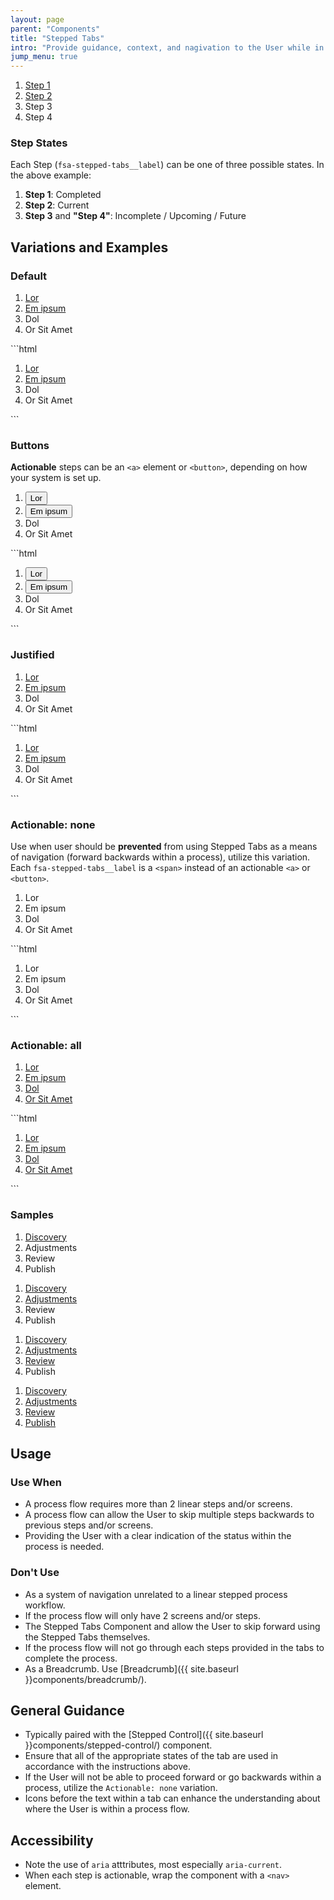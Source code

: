 ```yaml
---
layout: page
parent: "Components"
title: "Stepped Tabs"
intro: "Provide guidance, context, and nagivation to the User while in a stepped process workflow, typically paired with a <a href=\"../stepped-control/\">Stepped Control</a> component."
jump_menu: true
---
```


<div class="ds-preview">
  <nav aria-label="Breadcrumbs">
    <div class="fsa-stepped-tabs">
      <div class="fsa-stepped-tabs__bd">
        <ol class="fsa-stepped-tabs__list">
          <li class="fsa-stepped-tabs__item">
            <a class="fsa-stepped-tabs__label fsa-stepped-tabs__label--complete" href="link.html">
              <span class="fsa-stepped-tabs__text">Step 1</span>
            </a>
          </li>
          <li class="fsa-stepped-tabs__item">
            <a class="fsa-stepped-tabs__label fsa-stepped-tabs__label--active" href="link.html" aria-current="true">
              <span class="fsa-stepped-tabs__text">Step 2</span>
            </a>
          </li>
          <li class="fsa-stepped-tabs__item">
            <span class="fsa-stepped-tabs__label fsa-stepped-tabs__label--incomplete">
              <span class="fsa-stepped-tabs__text">Step 3</span>
            </span>
          </li>
          <li class="fsa-stepped-tabs__item">
            <span class="fsa-stepped-tabs__label fsa-stepped-tabs__label--incomplete">
              <span class="fsa-stepped-tabs__text">Step 4</span>
            </span>
          </li>
        </ol>
      </div>
    </div>
  </nav>
</div>

### Step States

Each Step (`fsa-stepped-tabs__label`) can be one of three possible states. In the above example:

1. **Step 1**: Completed
1. **Step 2**: Current
1. **Step 3** and **"Step 4"**: Incomplete / Upcoming / Future

## Variations and Examples

### Default

<div class="ds-preview">
  <nav aria-label="Breadcrumbs">
    <div class="fsa-stepped-tabs">
      <div class="fsa-stepped-tabs__bd">
        <ol class="fsa-stepped-tabs__list">
          <li class="fsa-stepped-tabs__item">
            <a class="fsa-stepped-tabs__label fsa-stepped-tabs__label--complete" href="link.html">
              <span class="fsa-stepped-tabs__text">Lor</span>
            </a>
          </li>
          <li class="fsa-stepped-tabs__item">
            <a class="fsa-stepped-tabs__label fsa-stepped-tabs__label--active" href="link.html" aria-current="true">
              <span class="fsa-stepped-tabs__text">Em ipsum</span>
            </a>
          </li>
          <li class="fsa-stepped-tabs__item">
            <span class="fsa-stepped-tabs__label fsa-stepped-tabs__label--incomplete">
              <span class="fsa-stepped-tabs__text">Dol</span>
            </span>
          </li>
          <li class="fsa-stepped-tabs__item">
            <span class="fsa-stepped-tabs__label fsa-stepped-tabs__label--incomplete">
              <span class="fsa-stepped-tabs__text">Or Sit Amet</span>
            </span>
          </li>
        </ol>
      </div>
    </div>
  </nav>
</div>
```html
<nav aria-label="Breadcrumbs">
  <div class="fsa-stepped-tabs">
    <div class="fsa-stepped-tabs__bd">
      <ol class="fsa-stepped-tabs__list">
        <li class="fsa-stepped-tabs__item">
          <a class="fsa-stepped-tabs__label fsa-stepped-tabs__label--complete" href="link.html">
            <span class="fsa-stepped-tabs__text">Lor</span>
          </a>
        </li>
        <li class="fsa-stepped-tabs__item">
          <a class="fsa-stepped-tabs__label fsa-stepped-tabs__label--active" href="link.html" aria-current="true">
            <span class="fsa-stepped-tabs__text">Em ipsum</span>
          </a>
        </li>
        <li class="fsa-stepped-tabs__item">
          <span class="fsa-stepped-tabs__label fsa-stepped-tabs__label--incomplete">
            <span class="fsa-stepped-tabs__text">Dol</span>
          </span>
        </li>
        <li class="fsa-stepped-tabs__item">
          <span class="fsa-stepped-tabs__label fsa-stepped-tabs__label--incomplete">
            <span class="fsa-stepped-tabs__text">Or Sit Amet</span>
          </span>
        </li>
      </ol>
    </div>
  </div>
</nav>
```

### Buttons

**Actionable** steps can be an `<a>` element or `<button>`, depending on how your system is set up.
<div class="ds-preview">
  <nav aria-label="Breadcrumbs">
    <div class="fsa-stepped-tabs">
      <div class="fsa-stepped-tabs__bd">
        <ol class="fsa-stepped-tabs__list">
          <li class="fsa-stepped-tabs__item">
            <button class="fsa-stepped-tabs__label fsa-stepped-tabs__label--complete" type="button">
              <span class="fsa-stepped-tabs__text">Lor</span>
            </button>
          </li>
          <li class="fsa-stepped-tabs__item">
            <button class="fsa-stepped-tabs__label fsa-stepped-tabs__label--active" type="button" aria-current="true">
              <span class="fsa-stepped-tabs__text">Em ipsum</span>
            </button>
          </li>
          <li class="fsa-stepped-tabs__item">
            <span class="fsa-stepped-tabs__label fsa-stepped-tabs__label--incomplete">
              <span class="fsa-stepped-tabs__text">Dol</span>
            </span>
          </li>
          <li class="fsa-stepped-tabs__item">
            <span class="fsa-stepped-tabs__label fsa-stepped-tabs__label--incomplete">
              <span class="fsa-stepped-tabs__text">Or Sit Amet</span>
            </span>
          </li>
        </ol>
      </div>
    </div>
  </nav>
</div>
```html
<nav aria-label="Breadcrumbs">
  <div class="fsa-stepped-tabs">
    <div class="fsa-stepped-tabs__bd">
      <ol class="fsa-stepped-tabs__list">
        <li class="fsa-stepped-tabs__item">
          <button class="fsa-stepped-tabs__label fsa-stepped-tabs__label--complete" type="button">
            <span class="fsa-stepped-tabs__text">Lor</span>
          </button>
        </li>
        <li class="fsa-stepped-tabs__item">
          <button class="fsa-stepped-tabs__label fsa-stepped-tabs__label--active" type="button" aria-current="true">
            <span class="fsa-stepped-tabs__text">Em ipsum</span>
          </button>
        </li>
        <li class="fsa-stepped-tabs__item">
          <span class="fsa-stepped-tabs__label fsa-stepped-tabs__label--incomplete">
            <span class="fsa-stepped-tabs__text">Dol</span>
          </span>
        </li>
        <li class="fsa-stepped-tabs__item">
          <span class="fsa-stepped-tabs__label fsa-stepped-tabs__label--incomplete">
            <span class="fsa-stepped-tabs__text">Or Sit Amet</span>
          </span>
        </li>
      </ol>
    </div>
  </div>
</nav>
```

### Justified

<div class="ds-preview">
  <nav aria-label="Breadcrumbs">
    <div class="fsa-stepped-tabs fsa-stepped-tabs--justified">
      <div class="fsa-stepped-tabs__bd">
        <ol class="fsa-stepped-tabs__list">
          <li class="fsa-stepped-tabs__item">
            <a class="fsa-stepped-tabs__label fsa-stepped-tabs__label--complete" href="link.html">
              <span class="fsa-stepped-tabs__text">Lor</span>
            </a>
          </li>
          <li class="fsa-stepped-tabs__item">
            <a class="fsa-stepped-tabs__label fsa-stepped-tabs__label--active" href="link.html" aria-current="true">
              <span class="fsa-stepped-tabs__text">Em ipsum</span>
            </a>
          </li>
          <li class="fsa-stepped-tabs__item">
            <span class="fsa-stepped-tabs__label fsa-stepped-tabs__label--incomplete">
              <span class="fsa-stepped-tabs__text">Dol</span>
            </span>
          </li>
          <li class="fsa-stepped-tabs__item">
            <span class="fsa-stepped-tabs__label fsa-stepped-tabs__label--incomplete">
              <span class="fsa-stepped-tabs__text">Or Sit Amet</span>
            </span>
          </li>
        </ol>
      </div>
    </div>
  </nav>
</div>
```html
<nav aria-label="Breadcrumbs">
  <div class="fsa-stepped-tabs fsa-stepped-tabs--justified">
    <div class="fsa-stepped-tabs__bd">
      <ol class="fsa-stepped-tabs__list">
        <li class="fsa-stepped-tabs__item">
          <a class="fsa-stepped-tabs__label fsa-stepped-tabs__label--complete" href="link.html">
            <span class="fsa-stepped-tabs__text">Lor</span>
          </a>
        </li>
        <li class="fsa-stepped-tabs__item">
          <a class="fsa-stepped-tabs__label fsa-stepped-tabs__label--active" href="link.html" aria-current="true">
            <span class="fsa-stepped-tabs__text">Em ipsum</span>
          </a>
        </li>
        <li class="fsa-stepped-tabs__item">
          <span class="fsa-stepped-tabs__label fsa-stepped-tabs__label--incomplete">
            <span class="fsa-stepped-tabs__text">Dol</span>
          </span>
        </li>
        <li class="fsa-stepped-tabs__item">
          <span class="fsa-stepped-tabs__label fsa-stepped-tabs__label--incomplete">
            <span class="fsa-stepped-tabs__text">Or Sit Amet</span>
          </span>
        </li>
      </ol>
    </div>
  </div>
</nav>
```

### Actionable: none

Use when user should be **prevented** from using Stepped Tabs as a means of navigation (forward backwards within a process), utilize this variation. Each `fsa-stepped-tabs__label` is a `<span>` instead of an actionable `<a>` or `<button>`.

<div class="ds-preview">
  <div class="fsa-stepped-tabs">
    <div class="fsa-stepped-tabs__bd">
      <ol class="fsa-stepped-tabs__list">
        <li class="fsa-stepped-tabs__item">
          <span class="fsa-stepped-tabs__label fsa-stepped-tabs__label--complete">
            <span class="fsa-stepped-tabs__text">Lor</span>
          </span>
        </li>
        <li class="fsa-stepped-tabs__item">
          <span class="fsa-stepped-tabs__label fsa-stepped-tabs__label--active" aria-current="true">
            <span class="fsa-stepped-tabs__text">Em ipsum</span>
          </span>
        </li>
        <li class="fsa-stepped-tabs__item">
          <span class="fsa-stepped-tabs__label fsa-stepped-tabs__label--incomplete">
            <span class="fsa-stepped-tabs__text">Dol</span>
          </span>
        </li>
        <li class="fsa-stepped-tabs__item">
          <span class="fsa-stepped-tabs__label fsa-stepped-tabs__label--incomplete">
            <span class="fsa-stepped-tabs__text">Or Sit Amet</span>
          </span>
        </li>
      </ol>
    </div>
  </div>
</div>
```html
<div class="fsa-stepped-tabs">
  <div class="fsa-stepped-tabs__bd">
    <ol class="fsa-stepped-tabs__list">
      <li class="fsa-stepped-tabs__item">
        <span class="fsa-stepped-tabs__label fsa-stepped-tabs__label--complete">
          <span class="fsa-stepped-tabs__text">Lor</span>
        </span>
      </li>
      <li class="fsa-stepped-tabs__item">
        <span class="fsa-stepped-tabs__label fsa-stepped-tabs__label--active" aria-current="true">
          <span class="fsa-stepped-tabs__text">Em ipsum</span>
        </span>
      </li>
      <li class="fsa-stepped-tabs__item">
        <span class="fsa-stepped-tabs__label fsa-stepped-tabs__label--incomplete">
          <span class="fsa-stepped-tabs__text">Dol</span>
        </span>
      </li>
      <li class="fsa-stepped-tabs__item">
        <span class="fsa-stepped-tabs__label fsa-stepped-tabs__label--incomplete">
          <span class="fsa-stepped-tabs__text">Or Sit Amet</span>
        </span>
      </li>
    </ol>
  </div>
</div>
```

### Actionable: all

<div class="ds-preview">
  <nav aria-label="Breadcrumbs">
    <div class="fsa-stepped-tabs fsa-stepped-tabs--justified">
      <div class="fsa-stepped-tabs__bd">
        <ol class="fsa-stepped-tabs__list">
          <li class="fsa-stepped-tabs__item">
            <a class="fsa-stepped-tabs__label fsa-stepped-tabs__label--complete" href="link.html">
              <span class="fsa-stepped-tabs__text">Lor</span>
            </a>
          </li>
          <li class="fsa-stepped-tabs__item">
            <a class="fsa-stepped-tabs__label fsa-stepped-tabs__label--active" href="link.html" aria-current="true">
              <span class="fsa-stepped-tabs__text">Em ipsum</span>
            </a>
          </li>
          <li class="fsa-stepped-tabs__item">
            <a class="fsa-stepped-tabs__label fsa-stepped-tabs__label--incomplete" href="link.html">
              <span class="fsa-stepped-tabs__text">Dol</span>
            </a>
          </li>
          <li class="fsa-stepped-tabs__item">
            <a class="fsa-stepped-tabs__label fsa-stepped-tabs__label--incomplete" href="link.html">
              <span class="fsa-stepped-tabs__text">Or Sit Amet</span>
            </a>
          </li>
        </ol>
      </div>
    </div>
  </nav>
</div>
```html
<nav aria-label="Breadcrumbs">
  <div class="fsa-stepped-tabs fsa-stepped-tabs--justified">
    <div class="fsa-stepped-tabs__bd">
      <ol class="fsa-stepped-tabs__list">
        <li class="fsa-stepped-tabs__item">
          <a class="fsa-stepped-tabs__label fsa-stepped-tabs__label--complete" href="link.html">
            <span class="fsa-stepped-tabs__text">Lor</span>
          </a>
        </li>
        <li class="fsa-stepped-tabs__item">
          <a class="fsa-stepped-tabs__label fsa-stepped-tabs__label--active" href="link.html" aria-current="true">
            <span class="fsa-stepped-tabs__text">Em ipsum</span>
          </a>
        </li>
        <li class="fsa-stepped-tabs__item">
          <a class="fsa-stepped-tabs__label fsa-stepped-tabs__label--incomplete" href="link.html">
            <span class="fsa-stepped-tabs__text">Dol</span>
          </a>
        </li>
        <li class="fsa-stepped-tabs__item">
          <a class="fsa-stepped-tabs__label fsa-stepped-tabs__label--incomplete" href="link.html">
            <span class="fsa-stepped-tabs__text">Or Sit Amet</span>
          </a>
        </li>
      </ol>
    </div>
  </div>
</nav>
```

### Samples

<div class="ds-preview">
  <nav aria-label="Breadcrumbs">
    <div class="fsa-stepped-tabs fsa-stepped-tabs--justified">
      <div class="fsa-stepped-tabs__bd">
        <ol class="fsa-stepped-tabs__list">
          <li class="fsa-stepped-tabs__item">
            <a class="fsa-stepped-tabs__label fsa-stepped-tabs__label--active" href="link.html">
              <span class="fsa-stepped-tabs__text">Discovery</span>
            </a>
          </li>
          <li class="fsa-stepped-tabs__item">
            <span class="fsa-stepped-tabs__label fsa-stepped-tabs__label--incomplete">
              <span class="fsa-stepped-tabs__text">Adjustments</span>
            </span>
          </li>
          <li class="fsa-stepped-tabs__item">
            <span class="fsa-stepped-tabs__label fsa-stepped-tabs__label--incomplete">
              <span class="fsa-stepped-tabs__text">Review</span>
            </span>
          </li>
          <li class="fsa-stepped-tabs__item">
            <span class="fsa-stepped-tabs__label fsa-stepped-tabs__label--incomplete">
              <span class="fsa-stepped-tabs__text">Publish</span>
            </span>
          </li>
        </ol>
      </div>
    </div>
  </nav>
  <nav aria-label="Breadcrumbs">
    <div class="fsa-stepped-tabs fsa-stepped-tabs--justified">
      <div class="fsa-stepped-tabs__bd">
        <ol class="fsa-stepped-tabs__list">
          <li class="fsa-stepped-tabs__item">
            <a class="fsa-stepped-tabs__label fsa-stepped-tabs__label--complete" href="link.html">
              <span class="fsa-stepped-tabs__text">Discovery</span>
            </a>
          </li>
          <li class="fsa-stepped-tabs__item">
            <a class="fsa-stepped-tabs__label fsa-stepped-tabs__label--active" href="link.html">
              <span class="fsa-stepped-tabs__text">Adjustments</span>
            </a>
          </li>
          <li class="fsa-stepped-tabs__item">
            <span class="fsa-stepped-tabs__label fsa-stepped-tabs__label--incomplete">
              <span class="fsa-stepped-tabs__text">Review</span>
            </span>
          </li>
          <li class="fsa-stepped-tabs__item">
            <span class="fsa-stepped-tabs__label fsa-stepped-tabs__label--incomplete">
              <span class="fsa-stepped-tabs__text">Publish</span>
            </span>
          </li>
        </ol>
      </div>
    </div>
  </nav>
  <nav aria-label="Breadcrumbs">
    <div class="fsa-stepped-tabs fsa-stepped-tabs--justified">
      <div class="fsa-stepped-tabs__bd">
        <ol class="fsa-stepped-tabs__list">
          <li class="fsa-stepped-tabs__item">
            <a class="fsa-stepped-tabs__label fsa-stepped-tabs__label--complete" href="link.html">
              <span class="fsa-stepped-tabs__text">Discovery</span>
            </a>
          </li>
          <li class="fsa-stepped-tabs__item">
            <a class="fsa-stepped-tabs__label fsa-stepped-tabs__label--complete" href="link.html">
              <span class="fsa-stepped-tabs__text">Adjustments</span>
            </a>
          </li>
          <li class="fsa-stepped-tabs__item">
            <a class="fsa-stepped-tabs__label fsa-stepped-tabs__label--active" href="link.html">
              <span class="fsa-stepped-tabs__text">Review</span>
            </a>
          </li>
          <li class="fsa-stepped-tabs__item">
            <span class="fsa-stepped-tabs__label fsa-stepped-tabs__label--incomplete">
              <span class="fsa-stepped-tabs__text">Publish</span>
            </span>
          </li>
        </ol>
      </div>
    </div>
  </nav>
  <nav aria-label="Breadcrumbs">
    <div class="fsa-stepped-tabs fsa-stepped-tabs--justified">
      <div class="fsa-stepped-tabs__bd">
        <ol class="fsa-stepped-tabs__list">
          <li class="fsa-stepped-tabs__item">
            <a class="fsa-stepped-tabs__label fsa-stepped-tabs__label--complete" href="link.html">
              <span class="fsa-stepped-tabs__text">Discovery</span>
            </a>
          </li>
          <li class="fsa-stepped-tabs__item">
            <a class="fsa-stepped-tabs__label fsa-stepped-tabs__label--complete" href="link.html">
              <span class="fsa-stepped-tabs__text">Adjustments</span>
            </a>
          </li>
          <li class="fsa-stepped-tabs__item">
            <a class="fsa-stepped-tabs__label fsa-stepped-tabs__label--complete" href="link.html">
              <span class="fsa-stepped-tabs__text">Review</span>
            </a>
          </li>
          <li class="fsa-stepped-tabs__item">
            <a class="fsa-stepped-tabs__label fsa-stepped-tabs__label--active" href="link.html">
              <span class="fsa-stepped-tabs__text">Publish</span>
            </a>
          </li>
        </ol>
      </div>
    </div>
  </nav>
</div>

## Usage

### Use When

* A process flow requires more than 2 linear steps and/or screens.
* A process flow can allow the User to skip multiple steps backwards to previous steps and/or screens.
* Providing the User with a clear indication of the status within the process is needed.

### Don't Use

* As a system of navigation unrelated to a linear stepped process workflow.
* If the process flow will only have 2 screens and/or steps.
* The Stepped Tabs Component and allow the User to skip forward using the Stepped Tabs themselves.
* If the process flow will not go through each steps provided in the tabs to complete the process.
* As a Breadcrumb. Use [Breadcrumb]({{ site.baseurl }}components/breadcrumb/).

## General Guidance

* Typically paired with the [Stepped Control]({{ site.baseurl }}components/stepped-control/) component.
* Ensure that all of the appropriate states of the tab are used in accordance with the instructions above.
* If the User will not be able to proceed forward or go backwards within a process, utilize the `Actionable: none` variation.
* Icons before the text within a tab can enhance the understanding about where the User is within a process flow.

## Accessibility

* Note the use of `aria` atttributes, most especially `aria-current`.
* When each step is actionable, wrap the component with a `<nav>` element.
